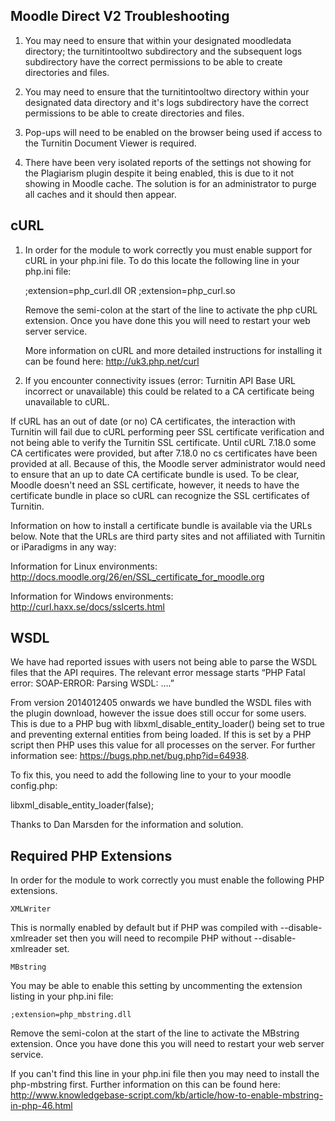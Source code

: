 Moodle Direct V2 Troubleshooting
--------------------------------

1) You may need to ensure that within your designated moodledata directory; the turnitintooltwo subdirectory and the subsequent logs subdirectory have the correct permissions to be able to create directories and files.

2) You may need to ensure that the turnitintooltwo directory within your designated data directory and it's logs subdirectory have the correct permissions to be able to create directories and files.

3) Pop-ups will need to be enabled on the browser being used if access to the Turnitin Document Viewer is required.

4) There have been very isolated reports of the settings not showing for the Plagiarism plugin despite it being enabled, this is due to it not showing in Moodle cache. The solution is for an administrator to purge all caches and it should then appear.


cURL
----

1) In order for the module to work correctly you must enable support for cURL in your php.ini file. To do this locate the following line in your php.ini file:

	;extension=php_curl.dll
	OR
	;extension=php_curl.so

	Remove the semi-colon at the start of the line to activate the php cURL extension. Once you have done this you will need to restart your web server service.

	More information on cURL and more detailed instructions for installing it can be found here: http://uk3.php.net/curl

2) If you encounter connectivity issues (error: Turnitin API Base URL incorrect or unavailable) this could be related to a CA certificate being unavailable to cURL.

If cURL has an out of date (or no) CA certificates, the interaction with Turnitin will fail due to cURL performing peer SSL certificate verification and not being able to verify the Turnitin SSL certificate.
Until cURL 7.18.0 some CA certificates were provided, but after 7.18.0 no cs certificates have been provided at all. Because of this, the Moodle server administrator would need to ensure that an up to date CA certificate bundle is used. To be clear, Moodle doesn't need an SSL certificate, however, it needs to have the certificate bundle in place so cURL can recognize the SSL certificates of Turnitin.

Information on how to install a certificate bundle is available via the URLs below. Note that the URLs are third party sites and not affiliated with Turnitin or iParadigms in any way:

Information for Linux environments: http://docs.moodle.org/26/en/SSL_certificate_for_moodle.org

Information for Windows environments: http://curl.haxx.se/docs/sslcerts.html

WSDL
----

We have had reported issues with users not being able to parse the WSDL files that the API requires. The relevant error message starts “PHP Fatal error:  SOAP-ERROR: Parsing WSDL: ….”

From version 2014012405 onwards we have bundled the WSDL files with the plugin download, however the issue does still occur for some users. This is due to a PHP bug with libxml_disable_entity_loader() being set to true and preventing external entities from being loaded. If this is set by a PHP script then PHP uses this value for all processes on the server. For further information see: https://bugs.php.net/bug.php?id=64938.

To fix this, you need to add the following line to your to your moodle config.php:

libxml_disable_entity_loader(false);

Thanks to Dan Marsden for the information and solution.

Required PHP Extensions
-----------------------

In order for the module to work correctly you must enable the following PHP extensions. 

	XMLWriter

This is normally enabled by default but if PHP was compiled with --disable-xmlreader set then you will need to recompile PHP without --disable-xmlreader set.

	MBstring

You may be able to enable this setting by uncommenting the extension listing in your php.ini file:

	;extension=php_mbstring.dll

Remove the semi-colon at the start of the line to activate the MBstring extension. Once you have done this you will need to restart your web server service.

If you can't find this line in your php.ini file then you may need to install the php-mbstring first. Further information on this can be found here: http://www.knowledgebase-script.com/kb/article/how-to-enable-mbstring-in-php-46.html